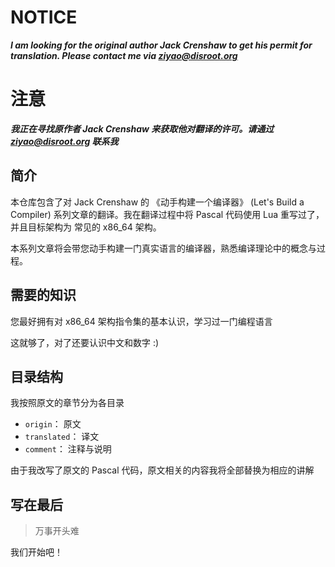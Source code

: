 # NOTICE

***I am looking for the original author Jack Crenshaw to get his permit for
translation. Please contact me via ziyao@disroot.org***

# 注意

***我正在寻找原作者 Jack Crenshaw 来获取他对翻译的许可。请通过 ziyao@disroot.org
联系我***

## 简介

本仓库包含了对 Jack Crenshaw 的 《动手构建一个编译器》 (Let's Build a Compiler)
系列文章的翻译。我在翻译过程中将 Pascal 代码使用 Lua 重写过了，并且目标架构为
常见的 x86\_64 架构。

本系列文章将会带您动手构建一门真实语言的编译器，熟悉编译理论中的概念与过程。

## 需要的知识

您最好拥有对 x86\_64 架构指令集的基本认识，学习过一门编程语言

这就够了，对了还要认识中文和数字 :)

## 目录结构

我按照原文的章节分为各目录

- ``origin``： 原文
- ``translated``： 译文
- ``comment``： 注释与说明

由于我改写了原文的 Pascal 代码，原文相关的内容我将全部替换为相应的讲解

## 写在最后

> 万事开头难

我们开始吧！
